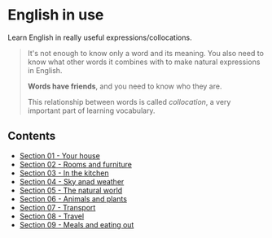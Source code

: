# English in use

Learn English in really useful expressions/collocations.

> It's not enough to know only a word and its meaning. You also need to know what other words it combines with to make natural expressions in English.
>
> **Words have friends**, and you need to know who they are.
>
> This relationship between words is called *collocation*, a very important part of learning vocabulary.

## Contents

- [Section 01 - Your house](./Section-01/index.md)
- [Section 02 - Rooms and furniture](./Section-02/index.md)
- [Section 03 - In the kitchen](./Section-03/index.md)
- [Section 04 - Sky anad weather](./Section-04/index.md)
- [Section 05 - The natural world](./Section-05/index.md)
- [Section 06 - Animals and plants](./Section-06/index.md)
- [Section 07 - Transport](./Section-07/index.md)
- [Section 08 - Travel](./Section-08/index.md)
- [Section 09 - Meals and eating out](./Section-09/index.md)
